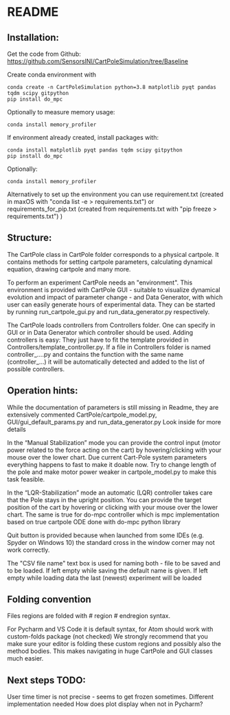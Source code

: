 # README


## Installation:

Get the code from Github: https://github.com/SensorsINI/CartPoleSimulation/tree/Baseline

Create conda environment with 

	conda create -n CartPoleSimulation python=3.8 matplotlib pyqt pandas tqdm scipy gitpython
    pip install do_mpc

Optionally to measure memory usage:

    conda install memory_profiler

If environment already created, install packages with:

    conda install matplotlib pyqt pandas tqdm scipy gitpython
    pip install do_mpc

Optionally:

    conda install memory_profiler
 
Alternatively to set up the environment you can use
requirement.txt (created in maxOS with "conda list -e > requirements.txt")
or
requirements_for_pip.txt (created from requirements.txt with "pip freeze > requirements.txt")
)

## Structure:

The CartPole class in CartPole folder corresponds to a physical cartpole.
It contains methods for setting cartpole parameters, calculating dynamical equation, drawing cartpole and many more.

To perform an experiment CartPole needs an "environment". This environment is provided with CartPole GUI - suitable to visualize dynamical evolution and impact of parameter change -
and Data Generator, with which user can easily generate hours of experimental data. 
  They can be started by running run_cartpole_gui.py and run_data_generator.py respectively.

The CartPole loads controllers from Controllers folder.
One can specify in GUI or in Data Generator which controller should be used.
Adding controllers is easy:
They just have to fit the template provided in Controllers/template_controller.py.
If a file in Controllers folder is named controller_....py and contains the function with the same name (controller_...)
it will be automatically detected and added to the list of possible controllers.

## Operation hints:
  
While the documentation of parameters is still missing in Readme,
they are extensively commented CartPole/cartpole_model.py, GUI/gui_default_params.py and run_data_generator.py
Look inside for more details

In the “Manual Stabilization” mode you can provide the control input (motor power related to the force acting on the cart)
by hovering/clicking with your mouse over the lower chart.
Due current Cart-Pole system parameters everything happens to fast to make it doable now.
Try to change length of the pole and make motor power weaker in cartpole_model.py to make this task feasible.

In the “LQR-Stabilization” mode an automatic (LQR) controller takes care that the Pole stays in the upright position.
You can provide the target position of the cart by hovering or clicking with your mouse over the lower chart.
The same is true for do-mpc controller which is mpc implementation based on true cartpole ODE
done with do-mpc python library

Quit button is provided
because when launched from some IDEs (e.g. Spyder on Windows 10)
the standard cross in the window corner may not work correctly.

The "CSV file name" text box is used for naming both - file to be saved and to be loaded.
If left empty while saving the default name is given.
If left empty while loading data the last (newest) experiment will be loaded

## Folding convention
Files regions are folded with # region # endregion syntax.

For Pycharm and VS Code it is default syntax, for Atom should work with custom-folds package (not checked)
We strongly recommend that you make sure your editor is folding
these custom regions and possibly also the method bodies.
This makes navigating in huge CartPole and GUI classes much easier.


## Next steps TODO:
User time timer is not precise - seems to get frozen sometimes. Different implementation needed
How does plot display when not in Pycharm?

